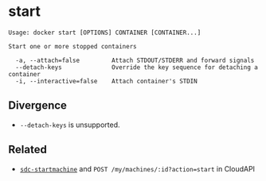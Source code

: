 # start

    Usage: docker start [OPTIONS] CONTAINER [CONTAINER...]

    Start one or more stopped containers

      -a, --attach=false         Attach STDOUT/STDERR and forward signals
      --detach-keys              Override the key sequence for detaching a container
      -i, --interactive=false    Attach container's STDIN

## Divergence

* `--detach-keys` is unsupported.

## Related

- [`sdc-startmachine`](https://apidocs.joyent.com/cloudapi/#StartMachine) and `POST /my/machines/:id?action=start` in CloudAPI
